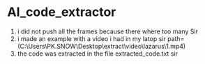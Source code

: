 # AI_code_extractor
1) i did not push all the frames because there where too many Sir
2) i made an example with a video i had in my latop sir path=(C:\Users\PK.SNOW\Desktop\extract\video\lazarus\1.mp4)
3) the code was extracted in the file extracted_code.txt sir
